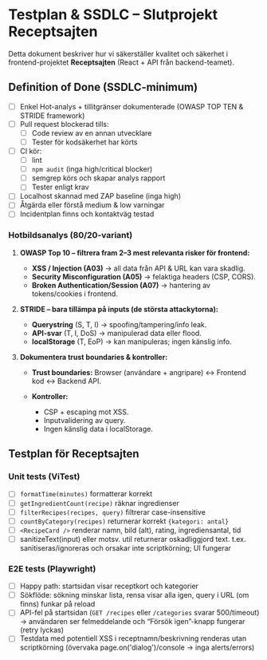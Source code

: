 # Testplan & SSDLC – Slutprojekt Receptsajten

Detta dokument beskriver hur vi säkerställer kvalitet och säkerhet i frontend-projektet **Receptsajten** (React + API från backend-teamet).

## Definition of Done (SSDLC-minimum)

- [ ] Enkel Hot-analys + tillitgränser dokumenterade (OWASP TOP TEN & STRIDE framework)
- [ ] Pull request blockerad tills:
  - [ ] Code review av en annan utvecklare
  - [ ] Tester för kodsäkerhet har körts
- [ ] CI kör:
  - [ ] lint
  - [ ] `npm audit` (inga high/critical blocker)
  - [ ] semgrep körs och skapar analys rapport
  - [ ] Tester enligt krav
- [ ] Localhost skannad med ZAP baseline (inga high)
- [ ] Åtgärda eller förstå medium & low varningar
- [ ] Incidentplan finns och kontaktväg testad

### Hotbildsanalys (80/20-variant)

1. **OWASP Top 10 – filtrera fram 2–3 mest relevanta risker för frontend:**

   - **XSS / Injection (A03)** → all data från API & URL kan vara skadlig.
   - **Security Misconfiguration (A05)** → felaktiga headers (CSP, CORS).
   - **Broken Authentication/Session (A07)** → hantering av tokens/cookies i frontend.

2. **STRIDE – bara tillämpa på inputs (de största attackytorna):**

   - **Querystring** (S, T, I) → spoofing/tampering/info leak.
   - **API-svar** (T, I, DoS) → manipulerad data eller flood.
   - **localStorage** (T, EoP) → kan manipuleras; ingen känslig info.

3. **Dokumentera trust boundaries & kontroller:**

   - **Trust boundaries:** Browser (användare + angripare) ↔ Frontend kod ↔ Backend API.
   - **Kontroller:**

     - CSP + escaping mot XSS.
     - Inputvalidering av query.
     - Ingen känslig data i localStorage.

## Testplan för Receptsajten

### Unit tests (ViTest)

- [ ] `formatTime(minutes)` formatterar korrekt
- [ ] `getIngredientCount(recipe)` räknar ingredienser
- [ ] `filterRecipes(recipes, query)` filtrerar case-insensitive
- [ ] `countByCategory(recipes)` returnerar korrekt `{kategori: antal}`
- [ ] `<RecipeCard />` renderar namn, bild (alt), rating, ingrediensantal, tid
- [ ] sanitizeText(input) eller motsv. util returnerar oskadliggjord text. t.ex. <script> → renderas som text

### Integration tests (React Testing Library)

- [ ] Startsida laddar och visar receptkort + kategorilista
- [ ] Sökfält filtrerar receptlistan och rensning visar alla igen
- [ ] Tom-/fel-state (inga recept / API-fel) visar rätt meddelande
- [ ] Rendering av recept med namn "<img src=x onerror=alert(1)>" visas som text; inga event triggas
- [ ] URL-parametern ?q=<script>alert(1)</script> sanitiseras/ignoreras och orsakar inte scriptkörning; UI fungerar

### E2E tests (Playwright)

- [ ] Happy path: startsidan visar receptkort och kategorier
- [ ] Sökflöde: sökning minskar lista, rensa visar alla igen, query i URL (om finns) funkar på reload
- [ ] API-fel på startsidan (`GET /recipes` eller `/categories` svarar 500/timeout) → användaren ser felmeddelande och “Försök igen”-knapp fungerar (retry lyckas)
- [ ] Testdata med potentiell XSS i receptnamn/beskrivning renderas utan scriptkörning (övervaka page.on('dialog')/console → inga alerts/errors)
